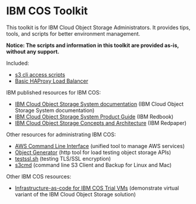 # IBM COS Toolkit
This toolkit is for IBM Cloud Object Storage Administrators.  It provides tips, tools, and scripts for better environment management.  

**Notice:  The scripts and information in this toolkit are provided as-is, without any support.**

Included:
* [s3 cli access scripts](s3_access_scripts/)
* [Basic HAProxy Load Balancer](haproxy_loadbalancer/)

IBM published resources for IBM COS:
* [IBM Cloud Object Storage System documentation](https://www.ibm.com/support/knowledgecenter/en/STXNRM) (IBM Cloud Object Storage System documentation)
* [IBM Cloud Object Storage System Product Guide](https://www.redbooks.ibm.com/abstracts/sg248439.html) (IBM Redbook)
* [IBM Cloud Object Storage Concepts and Architecture](https://www.redbooks.ibm.com/abstracts/redp5537.html) (IBM Redpaper)

Other resources for administrating IBM COS:
* [AWS Command Line Interface](https://aws.amazon.com/cli/) (unified tool to manage AWS services)
* [Object Generator](https://github.com/IBM/og) (http tool for load testing object storage APIs)
* [testssl.sh](https://testssl.sh/) (testing TLS/SSL encryption)
* [s3cmd](https://s3tools.org/s3cmd) (command line S3 Client and Backup for Linux and Mac)

Other IBM COS resources:
* [Infrastructure-as-code for IBM COS Trial VMs](https://github.com/hseipp/ibm-cos-vm-iac) (demonstrate virtual variant of the IBM Cloud Object Storage solution)

